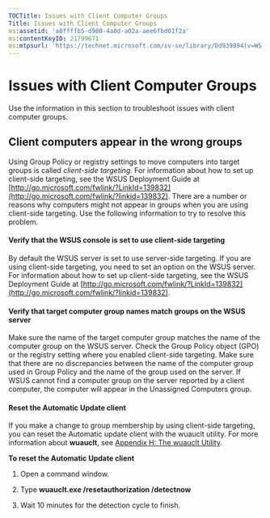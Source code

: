 ```yaml
---
TOCTitle: Issues with Client Computer Groups
Title: Issues with Client Computer Groups
ms:assetid: 'a8ffffb5-d980-4a0d-a02a-aee6fbd01f2a'
ms:contentKeyID: 21799671
ms:mtpsurl: 'https://technet.microsoft.com/sv-se/library/Dd939894(v=WS.10)'
---
```


Issues with Client Computer Groups
==================================

Use the information in this section to troubleshoot issues with client computer groups.

Client computers appear in the wrong groups
-------------------------------------------

Using Group Policy or registry settings to move computers into target groups is called *client-side targeting*. For information about how to set up client-side targeting, see the WSUS Deployment Guide at [http://go.microsoft.com/fwlink/?LinkId=139832](http://go.microsoft.com/fwlink/?linkid=139832). There are a number or reasons why computers might not appear in groups when you are using client-side targeting. Use the following information to try to resolve this problem.

#### Verify that the WSUS console is set to use client-side targeting

By default the WSUS server is set to use server-side targeting. If you are using client-side targeting, you need to set an option on the WSUS server. For information about how to set up client-side targeting, see the WSUS Deployment Guide at [http://go.microsoft.com/fwlink/?LinkId=139832](http://go.microsoft.com/fwlink/?linkid=139832).

#### Verify that target computer group names match groups on the WSUS server

Make sure the name of the target computer group matches the name of the computer group on the WSUS server. Check the Group Policy object (GPO) or the registry setting where you enabled client-side targeting. Make sure that there are no discrepancies between the name of the computer group used in Group Policy and the name of the group used on the server. If WSUS cannot find a computer group on the server reported by a client computer, the computer will appear in the Unassigned Computers group.

#### Reset the Automatic Update client

If you make a change to group membership by using client-side targeting, you can reset the Automatic update client with the wuauclt utility. For more information about **wuauclt**, see [Appendix H: The wuauclt Utility](https://technet.microsoft.com/7cc1c5f9-5678-4bb4-a7a6-18939dcc120c).

**To reset the Automatic Update client**
1.  Open a command window.

2.  Type **wuauclt.exe /resetauthorization /detectnow**

3.  Wait 10 minutes for the detection cycle to finish.
